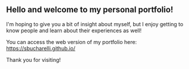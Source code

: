 ## Hello and welcome to my personal portfolio! 
I'm hoping to give you a bit of insight about myself, but I enjoy getting to know people and learn about their experiences as well!

You can access the web version of my portfolio here: <link> https://sbucharelli.github.io/

Thank you for visiting!
